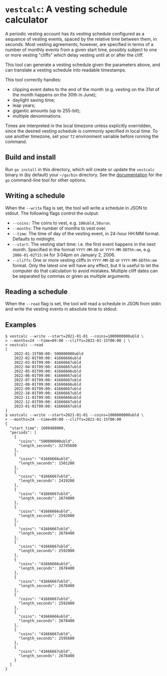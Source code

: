 # `vestcalc`: A vesting schedule calculator

A periodic vesting account has its vesting schedule configured as a sequence
of vesting events, spaced by the relative time between them, in seconds.
Most vesting agreements, however, are specified in terms of a number of
monthly events from a given start time, possibly subject to one or more
vesting "cliffs" which delay vesting until at or after the cliff.

This tool can generate a vesting schedule given the parameters above,
and can translate a vesting schedule into readable timestamps.

This tool correctly handles:

- clipping event dates to the end of the month (e.g. vesting on the 31st of
  the month happens on the 30th in June);
- daylight saving time;
- leap years;
- gigantic amounts (up to 255-bit);
- multiple denominations.

Times are interpreted in the local timezone unless explicitly overridden,
since the desired vesting schedule is commonly specified in local time.
To use another timezone, set your `TZ` environment variable before
running the command.

## Build and install

Run `go install` in this directory, which will create or update the
`vestcalc` binary in (by default) your `~/go/bin` directory. See the
[documentation](https://pkg.go.dev/cmd/go) for the `go` command-line
tool for other options.

## Writing a schedule

When the `--write` flag is set, the tool will write a schedule in JSON to
stdout. The following flags control the output:

- `--coins:` The coins to vest, e.g. `100ubld,50urun`.
- `--months`: The number of months to vest over.
- `--time`: The time of day of the vesting event, in 24-hour HH:MM format.
  Defaults to midnight.
- `--start`: The vesting start time: i.e. the first event happens in the
  next month. Specified in the format `YYYY-MM-DD` or `YYYY-MM-DDThh:mm`,
  e.g. `2006-01-02T15:04` for 3:04pm on January 2, 2006.
- `--cliffs`: One or more vesting cliffs in `YYYY-MM-DD` or `YYYY-MM-DDThh:mm`
  format. Only the latest one will have any effect, but it is useful to let
  the computer do that calculation to avoid mistakes. Multiple cliff dates
  can be separated by commas or given as multiple arguments.

## Reading a schedule

When the `--read` flag is set, the tool will read a schedule in JSON from
stdin and write the vesting events in absolute time to stdout.

## Examples

```
$ vestcalc --write --start=2021-01-01 --coins=1000000000ubld \
> --months=24 --time=09:00 --cliffs=2022-01-15T00:00 | \
> vestcalc --read
[
    2022-01-15T00:00: 500000000ubld
    2022-02-01T09:00: 41666666ubld
    2022-03-01T09:00: 41666667ubld
    2022-04-01T09:00: 41666667ubld
    2022-05-01T09:00: 41666666ubld
    2022-06-01T09:00: 41666667ubld
    2022-07-01T09:00: 41666667ubld
    2022-08-01T09:00: 41666666ubld
    2022-09-01T09:00: 41666667ubld
    2022-10-01T09:00: 41666667ubld
    2022-11-01T09:00: 41666666ubld
    2022-12-01T09:00: 41666667ubld
    2023-01-01T09:00: 41666667ubld
]
$ vestcalc --write --start=2021-01-01 --coins=1000000000ubld \
> --months=24 --time=09:00 --cliffs=2022-01-15T00:00
{
  "start_time": 1609488000,
  "periods": [
    {
      "coins": "500000000ubld",
      "length_seconds": 32745600
    },
    {
      "coins": "41666666ubld",
      "length_seconds": 1501200
    },
    {
      "coins": "41666667ubld",
      "length_seconds": 2419200
    },
    {
      "coins": "41666667ubld",
      "length_seconds": 2674800
    },
    {
      "coins": "41666666ubld",
      "length_seconds": 2592000
    },
    {
      "coins": "41666667ubld",
      "length_seconds": 2678400
    },
    {
      "coins": "41666667ubld",
      "length_seconds": 2592000
    },
    {
      "coins": "41666666ubld",
      "length_seconds": 2678400
    },
    {
      "coins": "41666667ubld",
      "length_seconds": 2678400
    },
    {
      "coins": "41666667ubld",
      "length_seconds": 2592000
    },
    {
      "coins": "41666666ubld",
      "length_seconds": 2678400
    },
    {
      "coins": "41666667ubld",
      "length_seconds": 2595600
    },
    {
      "coins": "41666667ubld",
      "length_seconds": 2678400
    }
  ]
}
```
